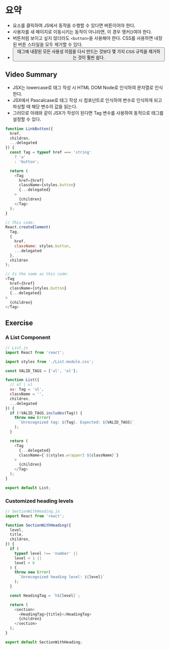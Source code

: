 # 요약
* 요소를 클릭하여 JS에서 동작을 수행할 수 있다면 버튼이어야 한다.
* 사용자를 새 페이지로 이동시키는 동작이 아니라면, 이 경우 앵커(<a>)여야 한다.
* 버튼처럼 보이고 싶지 않더라도 `<button>`을 사용해야 한다. CSS를 사용하면 내장된 버튼 스타일을 모두 제거할 수 있다.
* <button> 태그에 내장된 모든 사용성 이점을 다시 만드는 것보다 몇 가지 CSS 규칙을 제거하는 것이 훨씬 쉽다.
## Video Summary
* JSX는 lowercase로 태그 작성 시 HTML DOM Node로 인식하여 문자열로 인식한다.
* JSX에서 Pascalcase로 태그 작성 시 컴포넌트로 인식하여 변수로 인식하게 되고 파싱할 때 해당 변수의 값을 읽는다.
* 그러므로 아래와 같이 JSX가 작성이 된다면 Tag 변수를 사용하여 동적으로 태그를 설정할 수 있다.
```js
function LinkButton({
  href,
  children,
  ...delegated
}) {
  const Tag = typeof href === 'string'
    ? 'a'
    : 'button';

  return (
    <Tag
      href={href}
      className={styles.button}
      {...delegated}
    >
      {children}
    </Tag>
  );
}

// This code:
React.createElement(
  Tag,
  {
    href,
    className: styles.button,
    ...delegated
  },
  children
);

// Is the same as this code:
<Tag
  href={href}
  className={styles.button}
  {...delegated}
>
  {children}
</Tag>
```

## Exercise
### A List Component
```js
// List.js
import React from 'react';

import styles from './List.module.css';

const VALID_TAGS = ['ul', 'ol'];

function List({
  // ol | ul
  as: Tag = 'ul',
  className = '',
  children,
  ...delegated
}) {
  if (!VALID_TAGS.includes(Tag)) {
    throw new Error(
      `Unrecognized tag: ${Tag}. Expected: ${VALID_TAGS}`
    );
  }

  return (
    <Tag
      {...delegated}
      className={`${styles.wrapper} ${className}`}
    >
      {children}
    </Tag>
  );
}

export default List;
```

### Customized heading levels
```js
// SectionWithHeading.js
import React from 'react';

function SectionWithHeading({
  level,
  title,
  children,
}) {
  if (
    typeof level !== 'number' ||
    level < 1 ||
    level > 6
  ) {
    throw new Error(
      `Unrecognized heading level: ${level}`
    );
  }

  const HeadingTag = `h${level}`;

  return (
    <section>
      <HeadingTag>{title}</HeadingTag>
      {children}
    </section>
  );
}

export default SectionWithHeading;
```